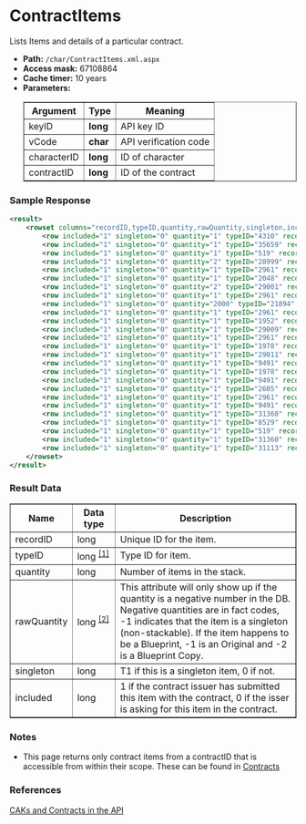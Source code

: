 # ContractItems
Lists Items and details of a particular contract.

* __Path:__ ``/char/ContractItems.xml.aspx``
* __Access mask:__ 67108864
* __Cache timer:__ 10 years 
* __Parameters:__
    <table border="1">
        <tbody>
            <tr>
                <th>Argument</th>
                <th>Type</th>
                <th>Meaning</th>
            </tr>
            <tr>
                <td>keyID</td>
                <td><strong>long</strong></td>
                <td>API key ID</td>
            </tr>
            <tr>
                <td>vCode</td>
                <td><strong>char</strong></td>
                <td>API verification code</td>
            </tr>
            <tr>
                <td>characterID</td>
                <td><strong>long</strong></td>
                <td>ID of character</td>
            </tr>
            <tr>
                <td>contractID</td>
                <td><strong>long</strong></td>
                <td>ID of the contract</td>
            </tr>
        </tbody>
    </table>

### Sample Response

```xml
<result>
    <rowset columns="recordID,typeID,quantity,rawQuantity,singleton,included" key="recordID" name="itemList">
        <row included="1" singleton="0" quantity="1" typeID="4310" recordID="1737516979"/>
        <row included="1" singleton="0" quantity="1" typeID="35659" recordID="1737516980"/>
        <row included="1" singleton="0" quantity="1" typeID="519" recordID="1737516981"/>
        <row included="1" singleton="0" quantity="2" typeID="28999" recordID="1737516982"/>
        <row included="1" singleton="0" quantity="1" typeID="2961" recordID="1737516983"/>
        <row included="1" singleton="0" quantity="1" typeID="2048" recordID="1737516984"/>
        <row included="1" singleton="0" quantity="2" typeID="29001" recordID="1737516985"/>
        <row included="1" singleton="0" quantity="1" typeID="2961" recordID="1737516986"/>
        <row included="1" singleton="0" quantity="2000" typeID="21894" recordID="1737516987"/>
        <row included="1" singleton="0" quantity="1" typeID="2961" recordID="1737516988"/>
        <row included="1" singleton="0" quantity="1" typeID="1952" recordID="1737516989"/>
        <row included="1" singleton="0" quantity="1" typeID="29009" recordID="1737516990"/>
        <row included="1" singleton="0" quantity="1" typeID="2961" recordID="1737516991"/>
        <row included="1" singleton="0" quantity="1" typeID="1978" recordID="1737516992"/>
        <row included="1" singleton="0" quantity="1" typeID="29011" recordID="1737516993"/>
        <row included="1" singleton="0" quantity="1" typeID="9491" recordID="1737516994"/>
        <row included="1" singleton="0" quantity="1" typeID="1978" recordID="1737516995"/>
        <row included="1" singleton="0" quantity="1" typeID="9491" recordID="1737516996"/>
        <row included="1" singleton="0" quantity="1" typeID="2605" recordID="1737516997"/>
        <row included="1" singleton="0" quantity="1" typeID="2961" recordID="1737516998"/>
        <row included="1" singleton="0" quantity="1" typeID="9491" recordID="1737516999"/>
        <row included="1" singleton="0" quantity="1" typeID="31360" recordID="1737517000"/>
        <row included="1" singleton="0" quantity="1" typeID="8529" recordID="1737517001"/>
        <row included="1" singleton="0" quantity="1" typeID="519" recordID="1737517002"/>
        <row included="1" singleton="0" quantity="1" typeID="31360" recordID="1737517003"/>
        <row included="1" singleton="0" quantity="1" typeID="31113" recordID="1737517004"/>
    </rowset>
</result>
```  

### Result Data

<table border="1">
    <tbody>
        <tr>
            <th>Name</th>
            <th>Data type</th>
            <th>Description</th>
        </tr>
        <tr>
            <td>recordID</td>
            <td>long</td>
            <td>Unique ID for the item.</td>
        </tr>
        <tr>
            <td>typeID</td>
            <td nowrap>
                long
                <sup>
                    <a href="../../sde/yaml/yaml_typeIDs.html">[1]</a>
                </sup>
            </td>
            <td>Type ID for item.</td>
        </tr>
        <tr>
            <td>quantity</td>
            <td>long</td>
            <td>Number of items in the stack.</td>
        </tr>
        <tr>
            <td>rawQuantity</td>
            <td nowrap>
                long
                <sup>
                    <a href="../constants.html#raw-quantity">[2]</a>
                </sup>
            </td>
            <td>
                This attribute will only show up if the quantity is a negative number in the DB. Negative quantities are in fact codes, -1 indicates that the item is a singleton (non-stackable). 
                If the item happens to be a Blueprint, -1 is an Original and -2 is a Blueprint Copy.
            </td>
        </tr>
        <tr>
            <td>singleton</td>
            <td>long</td>
            <td>T1 if this is a singleton item, 0 if not.</td>
        </tr>
        <tr>
            <td>included</td>
            <td>long</td>
            <td>1 if the contract issuer has submitted this item with the contract, 0 if the isser is asking for this item in the contract.</td>
        </tr>
    </tbody>
</table>

### Notes

* This page returns only contract items from a contractID that is accessible from within their scope. These can be found in [Contracts](char_contracts.md)

### References

[CAKs and Contracts in the API](http://community.eveonline.com/news/dev-blogs/caks-and-contracts-in-the-api/)
